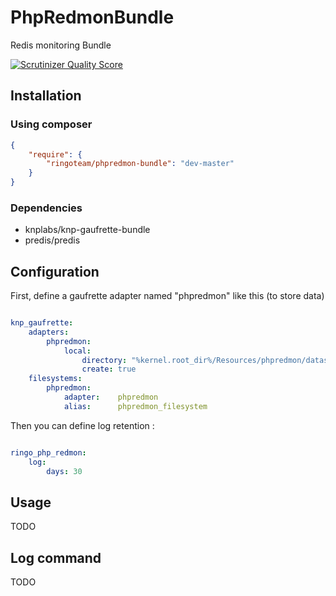 
PhpRedmonBundle
===============

Redis monitoring Bundle

[![Scrutinizer Quality Score](https://scrutinizer-ci.com/g/ringoteam/PhpRedmonBundle/badges/quality-score.png?s=e2745947ff9b9d71bbb53e7f8f744c1250c06b9e)](https://scrutinizer-ci.com/g/ringoteam/PhpRedmonBundle/)


## Installation 

### Using composer
```json
{
    "require": {
        "ringoteam/phpredmon-bundle": "dev-master"
    }
}
```
### Dependencies

* knplabs/knp-gaufrette-bundle
* predis/predis

## Configuration

First, define a gaufrette adapter named "phpredmon" like this (to store data)

```yaml

knp_gaufrette:
    adapters:
        phpredmon:
            local:
                directory: "%kernel.root_dir%/Resources/phpredmon/datas"
                create: true
    filesystems:
        phpredmon:
            adapter:    phpredmon
            alias:      phpredmon_filesystem
```

Then you can define log retention :

```yaml

ringo_php_redmon:
    log:
        days: 30
```

## Usage
TODO
## Log command
TODO



